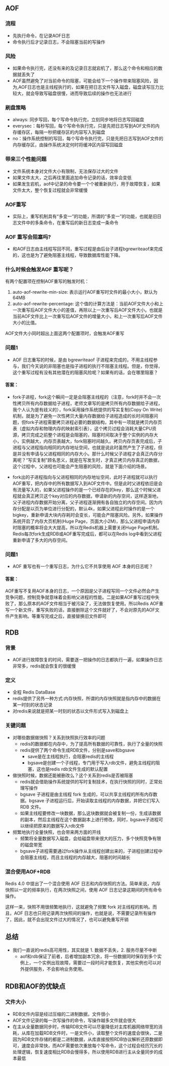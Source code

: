 ## AOF

### 流程
* 先执行命令，在记录AOF日志
* 命令执行后才记录日志，不会阻塞当前的写操作

### 风险
* 如果命令执行完，还没有来的及记录日志就宕机了，那么这个命令和相应的数据就丢失了
* AOF虽然避免了对当前命令的阻塞，可能会给下一个操作带来阻塞风险，因为,AOF日志也是主线程执行的，如果在把日志文件写入磁盘，磁盘读写压力比较大，就会导致写磁盘很慢，进而导致后续的操作也无法进行

### 刷盘策略
* always: 同步写回，每个写命令执行完，立刻同步地将日志写回磁盘
* everysec：每秒写回，每个写命令执行完，只是先把日志写到AOF文件的内存缓存区，每隔一秒把缓存区的内容写入到磁盘
* no：操作系统控制的写回，每个写命令执行完，只是先把日志写到AOF文件的内存缓存区，由操作系统决定何时将缓冲区内容写回磁盘

### 带来三个性能问题
* 文件系统本身对文件大小有限制，无法保存过大的文件
* 如果文件太大，之后再往里面追加命令记录的话，效率会变低
* 如果发生宕机，aof中记录的命令要一个个被重新执行，用于故障恢复，如果文件太大，整个恢复过程就会非常缓慢

### AOF重写
* 实际上，重写机制具有“多变一”的功能，所谓的“多变一”的功能，也就是旧日志文件中的多条命令，在重写后的新日志变成一条命令

### AOF 重写会阻塞吗?
* 和AOF日志由主线程写回不同，重写过程是由后台子进程bgrewriteaof来完成的，这也是为了避免阻塞主线程，导致数据库性能下降。

###  什么时候会触发AOF 重写呢？
有两个配置项在控制AOF重写的触发时机：
1. auto-aof-rewrite-min-size: 表示运行AOF重写时文件的最小大小，默认为64MB
2. auto-aof-rewrite-percentage: 这个值的计算方法是：当前AOF文件大小和上一次重写后AOF文件大小的差值，再除以上一次重写后AOF文件大小。也就是当前AOF文件比上一次重写后AOF文件的增量大小，和上一次重写后AOF文件大小的比值。

AOF文件大小同时超出上面这两个配置项时，会触发AOF重写
  
### 问题1
* AOF 日志重写的时候，是由 bgrewriteaof 子进程来完成的，不用主线程参与，我们今天说的非阻塞也是指子进程的执行不阻塞主线程。但是，你觉得，这个重写过程有没有其他潜在的阻塞风险呢？如果有的话，会在哪里阻塞？
#### 答案：
* fork子进程，fork这个瞬间一定是会阻塞主线程的（注意，fork时并不会一次性拷贝所有内存数据给子进程，老师文章写的是拷贝所有内存数据给子进程，我个人认为是有歧义的），fork采用操作系统提供的写实复制(Copy On Write)机制，就是为了避免一次性拷贝大量内存数据给子进程造成的长时间阻塞问题，但fork子进程需要拷贝进程必要的数据结构，其中有一项就是拷贝内存页表（虚拟内存和物理内存的映射索引表），这个拷贝过程会消耗大量CPU资源，拷贝完成之前整个进程是会阻塞的，阻塞时间取决于整个实例的内存大小，实例越大，内存页表越大，fork阻塞时间越久。拷贝内存页表完成后，子进程与父进程指向相同的内存地址空间，也就是说此时虽然产生了子进程，但是并没有申请与父进程相同的内存大小。那什么时候父子进程才会真正内存分离呢？“写实复制”顾名思义，就是在写发生时，才真正拷贝内存真正的数据，这个过程中，父进程也可能会产生阻塞的风险，就是下面介绍的场景。

* fork出的子进程指向与父进程相同的内存地址空间，此时子进程就可以执行AOF重写，把内存中的所有数据写入到AOF文件中。但是此时父进程依旧是会有流量写入的，如果父进程操作的是一个已经存在的key，那么这个时候父进程就会真正拷贝这个key对应的内存数据，申请新的内存空间，这样逐渐地，父子进程内存数据开始分离，父子进程逐渐拥有各自独立的内存空间。因为内存分配是以页为单位进行分配的，默认4k，如果父进程此时操作的是一个bigkey，重新申请大块内存耗时会变长，可能会产阻塞风险。另外，如果操作系统开启了内存大页机制(Huge Page，页面大小2M)，那么父进程申请内存时阻塞的概率将会大大提高，所以在Redis机器上需要关闭Huge Page机制。Redis每次fork生成RDB或AOF重写完成后，都可以在Redis log中看到父进程重新申请了多大的内存空间。

### 问题1
*  AOF 重写也有一个重写日志，为什么它不共享使用 AOF 本身的日志呢？
#### 答案：
AOF重写不复用AOF本身的日志，一个原因是父子进程写同一个文件必然会产生竞争问题，控制竞争就意味着会影响父进程的性能。二是如果AOF重写过程中失败了，那么原本的AOF文件相当于被污染了，无法做恢复使用。所以Redis AOF重写一个新文件，重写失败的话，直接删除这个文件就好了，不会对原先的AOF文件产生影响。等重写完成之后，直接替换旧文件即可


## RDB

### 背景
* AOF进行故障恢复的时间，需要逐一把操作的日志都执行一遍，如果操作日志非常多，redis就会恢复的很缓慢

### 定义
* 全程 Redis DataBase
* redis提供了另外一种方式:内存快照，所谓的内存快照就是指内存中的数据在某一时刻的状态记录
* 对redis来说就是把某一时刻的状态以文件形式写入到磁盘上
  
### 关键问题
* 对哪些数据做快照？关系到快照执行效率的问题
  * redis的数据都在内存中，为了提高所有数据的可靠性，执行了全量的快照
  * redis提供了两个命令生成RDB文件，分别是save和bgsave
    * save是在主线程执行，会阻塞redis的主线程
    * bgsave是创建一个子线程，专门用于写入rdb文件，避免主线程的阻塞，这也是redis rdb文件生成的默认配置
* 做快照时候，数据还能被删改么？这个关系到redis是否被阻塞
  * redis就会借助操作系统提供的写时复制技术，在执行快照的同时，正常处理写操作
  * bgsave 子进程是由主线程 fork 生成的，可以共享主线程的所有内存数据。bgsave 子进程运行后，开始读取主线程的内存数据，并把它们写入 RDB 文件。
  * 如果主线程要修改一块数据，那么这块数据就会被复制一份，生成该数据的副本，然后主线程在这个数据副本上进行修改，同时，bgsave子进程可以继续把原来的数据写入rdb文件
* 频繁地执行全量快照，也会带来两方面的开线
  * 频繁将全量数据写入磁盘，会给磁盘带来很大的压力，多个快照竞争有限的磁盘带宽
  * bgsave子进程需要通过fork操作从主线程创建出来的，子进程创建过程中会阻塞主线程，而且主线程的内存越大，阻塞的时间越长
### 混合使用AOF+RDB
Redis 4.0 中提出了一个混合使用 AOF 日志和内存快照的方法。简单来说，内存快照以一定的频率执行，在两次快照之间，使用 AOF 日志记录这期间的所有命令操作。

这样一来，快照不用很频繁地执行，这就避免了频繁 fork 对主线程的影响。而且，AOF 日志也只用记录两次快照间的操作，也就是说，不需要记录所有操作了，因此，就不会出现文件过大的情况了，也可以避免重写开销

## 总结
* 我们一直说的redis高可用性，其实就是 1. 数据不丢失，2. 服务尽量不中断
  * aof和rdb保证了前者，后者增加副本冗余，将一份数据同时保存到多个实例上，一个实例出现故障，需要过一段时间才能恢复，其他实例也可以对外提供服务，不会影响业务使用。

## RDB和AOF的优缺点
### 文件大小
* RDB文件内容是经过压缩的二进制数据，文件很小
* AOF文件记录的每一次写操作的命令，写操作越多文件就会很大
* 在主从全量数据同步时，传输RDB文件可以尽量降低对主库机器网络带宽的消耗，从库在加载RDB文件时，一是文件小，读取整个文件的速度会很快，二是因为RDB文件存储的都是二进制数据，从库直接按照RDB协议解析还原数据即可，速度会非常快，而AOF需要依次重放每个写命令，这个过程会经历冗长的处理逻辑，恢复速度相比RDB会慢得多，所以使用RDB进行主从全量同步的成本最低
  
### 